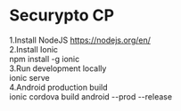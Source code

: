 # Securypto CP

1.Install NodeJS https://nodejs.org/en/ <br />
2.Install Ionic <br />
    npm install -g ionic <br />
3.Run development locally <br />
    ionic serve <br />
4.Android production build <br />
    ionic cordova build android --prod --release <br />